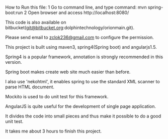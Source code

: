 How to Run this file:
 1 Go to command line, and type command:   mvn spring-boot:run
 2 Open browser and access http://localhost:8080/


This code is also available on bitbucket(git@bitbucket.org:dolphintechnology/orionmain.git).

Please send email to zclok236@gmail.com to configure the permission.


This project is built using maven3, spring4(Spring boot) and angularjs1.5.

Spring4 is a popular framework, annotation is strongly recommended in this version.

Spring boot makes create web site much easier than before.

I also use 'nekohtml', it enables spring to use the standard XML scanner to parse HTML document.

Mockito is used to do unit test for this framework.

AngularJS is quite useful for the development of single page application.

It divides the code into small pieces and thus make it possible to do a good unit test.

It takes me about 3 hours to finish this project.